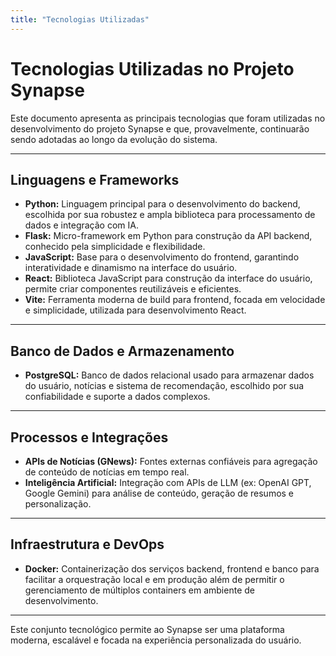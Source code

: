 ```yaml
---
title: "Tecnologias Utilizadas"
---
```


# Tecnologias Utilizadas no Projeto Synapse

Este documento apresenta as principais tecnologias que foram utilizadas no desenvolvimento do projeto Synapse e que, provavelmente, continuarão sendo adotadas ao longo da evolução do sistema.

---

## Linguagens e Frameworks

- **Python:** Linguagem principal para o desenvolvimento do backend, escolhida por sua robustez e ampla biblioteca para processamento de dados e integração com IA.
- **Flask:** Micro-framework em Python para construção da API backend, conhecido pela simplicidade e flexibilidade.
- **JavaScript:** Base para o desenvolvimento do frontend, garantindo interatividade e dinamismo na interface do usuário.
- **React:** Biblioteca JavaScript para construção da interface do usuário, permite criar componentes reutilizáveis e eficientes.
- **Vite:** Ferramenta moderna de build para frontend, focada em velocidade e simplicidade, utilizada para desenvolvimento React.

---

## Banco de Dados e Armazenamento

- **PostgreSQL:** Banco de dados relacional usado para armazenar dados do usuário, notícias e sistema de recomendação, escolhido por sua confiabilidade e suporte a dados complexos.

---

## Processos e Integrações

- **APIs de Notícias (GNews):** Fontes externas confiáveis para agregação de conteúdo de notícias em tempo real.
- **Inteligência Artificial:** Integração com APIs de LLM (ex: OpenAI GPT, Google Gemini) para análise de conteúdo, geração de resumos e personalização.

---

## Infraestrutura e DevOps

- **Docker:** Containerização dos serviços backend, frontend e banco para facilitar a orquestração local e em produção além de permitir o gerenciamento de múltiplos containers em ambiente de desenvolvimento.

---

Este conjunto tecnológico permite ao Synapse ser uma plataforma moderna, escalável e focada na experiência personalizada do usuário.
